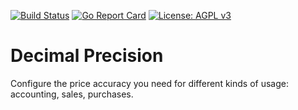 [![Build Status](https://travis-ci.com/hexya-addons/decimalPrecision.svg?branch=master)](https://travis-ci.com/hexya-addons/decimalPrecision)
[![Go Report Card](https://goreportcard.com/badge/hexya-addons/decimalPrecision)](https://goreportcard.com/report/hexya-addons/decimalPrecision)
[![License: AGPL v3](https://img.shields.io/badge/License-AGPL%20v3-blue.svg)](https://www.gnu.org/licenses/agpl-3.0)

# Decimal Precision

Configure the price accuracy you need for different kinds of usage: accounting, sales, purchases.
